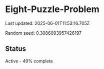 # Eight-Puzzle-Problem

Last updated: 2025-06-01T11:53:16.705Z

Random seed: 0.3086093957426197

## Status

Active - 49% complete